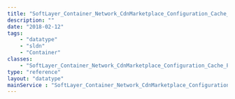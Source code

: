 ```yaml
---
title: "SoftLayer_Container_Network_CdnMarketplace_Configuration_Cache_Purge"
description: ""
date: "2018-02-12"
tags:
    - "datatype"
    - "sldn"
    - "Container"
classes:
    - "SoftLayer_Container_Network_CdnMarketplace_Configuration_Cache_Purge"
type: "reference"
layout: "datatype"
mainService : "SoftLayer_Container_Network_CdnMarketplace_Configuration_Cache_Purge"
---
```

